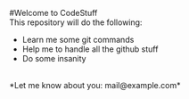 #Welcome to CodeStuff
<br/>
This repository will do the following:
* Learn me some git commands
* Help me to handle all the github stuff
* Do some insanity
<br />
*Let me know about you: mail@example.com*
